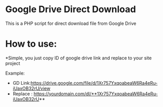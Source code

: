 # Google Drive Direct Download
This is a PHP script for direct download file from Google Drive

# How to use:
*Simple, you just copy ID of google drive link and replace to your site project

Example:
- GD Link:https://drive.google.com/file/d/1Xr757YxqoabeaW6Ra4eRu-iUaxOB32rU/view
- Replace : https://yourdomain.com/dl/**1Xr757YxqoabeaW6Ra4eRu-iUaxOB32rU**

